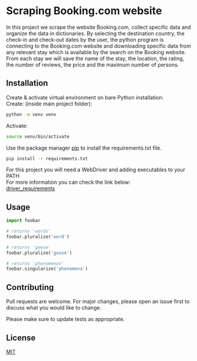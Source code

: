 # Scraping Booking.com website

In this project we scrape the website Booking.com, collect specific data and organize the data in dictionaries.
By selecting the destination country, the check-in and check-out dates by the user, the python program is connecting to the Booking.com website and downloading specific data from any relevant stay which is available by the search on the Booking website.
From each stay we will save the name of the stay, the location, the rating, the number of reviews, the price and the maximum number of persons.

## Installation

Create & activate virtual environment on bare Python installation: \
Create: (inside main project folder):
```bash
python -m venv venv
```
Activate:
```bash
source venv/bin/activate
```
Use the package manager [pip](https://pip.pypa.io/en/stable/) to install the requirements.txt file. 
```bash
pip install -r requirements.txt
```
For this project you will need a WebDriver and adding executables to your PATH \
For more information you can check the link below: \
[driver_requirements](https://www.selenium.dev/documentation/en/webdriver/driver_requirements/)
## Usage

```python
import foobar

# returns 'words'
foobar.pluralize('word')

# returns 'geese'
foobar.pluralize('goose')

# returns 'phenomenon'
foobar.singularize('phenomena')
```

## Contributing
Pull requests are welcome. For major changes, please open an issue first to discuss what you would like to change.

Please make sure to update tests as appropriate.

## License
[MIT](https://choosealicense.com/licenses/mit/)
